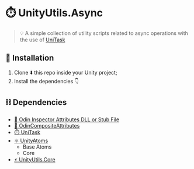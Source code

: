 # :stopwatch: UnityUtils.Async
> :bulb: A simple collection of utility scripts related to async operations with the use of [UniTask](https://github.com/Cysharp/UniTask)

## :nut_and_bolt: Installation
1. Clone :arrow_down: this repo inside your Unity project;
2. Install the dependencies :point_down:

## :chains: Dependencies
- [:hammer: Odin Inspector Attributes DLL or Stub File](https://discord.com/channels/355444042009673728/355817720182341632/898236644270964787)
- [:hammer: OdinCompositeAttributes](https://github.com/niscolas/odin-composite-attributes)
- [:stopwatch: UniTask](https://github.com/Cysharp/UniTask)
- [:atom_symbol: UnityAtoms](https://github.com/unity-atoms/unity-atoms)
    - Base Atoms
    - Core
- [:zap: UnityUtils.Core](https://github.com/niscolas/unity-utils-core)
